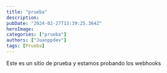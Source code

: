 ```yaml
---
title: "prueba"
description:
pubDate: "2024-02-27T13:39:25.364Z"
heroImage:
categories: ["prueba"]
authors: ["Juanppdev"]
tags: [Prueba]
---
```


Este es un sitio de prueba y estamos probando los webhooks
